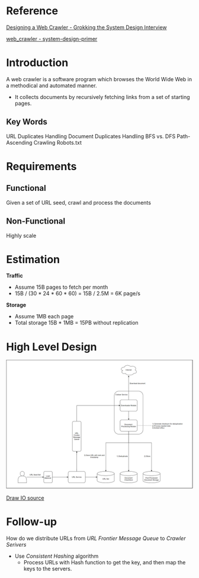 # Reference
[Designing a Web Crawler - Grokking the System Design Interview](https://www.educative.io/courses/grokking-the-system-design-interview/NE5LpPrWrKv)

[web_crawler - system-design-primer](https://github.com/donnemartin/system-design-primer/tree/master/solutions/system_design/web_crawler)

# Introduction
A web crawler is a software program which browses the World Wide Web in a methodical and automated manner.
 - It collects documents by recursively fetching links from a set of starting pages.

## Key Words
URL Duplicates Handling
Document Duplicates Handling
BFS vs. DFS
Path-Ascending Crawling
Robots.txt

# Requirements
## **Functional**
Given a set of URL seed, crawl and process the documents

## **Non-Functional**
Highly scale


# Estimation
**Traffic**
* Assume 15B pages to fetch per month
* 15B / (30 * 24 * 60 * 60) = 15B / 2.5M = 6K page/s

 **Storage**
* Assume 1MB each page
* Total storage 15B * 1MB = 15PB without replication

# High Level Design
![crawler](https://raw.githubusercontent.com/lambda826/My-Notebook/master/08%20System%20Design/02%20System%20Design%20Demos/resource/crawler.png)

[Draw IO source](https://app.diagrams.net/#G1OHJKoBAQphtncRhJpp6ddwQFIVCf93BZ)


# Follow-up
How do we distribute URLs from *URL Frontier Message Queue* to *Crawler Serivers*
 - Use *Consistent Hashing* algorithm
	 - Process URLs with Hash function to get the key, and then map the keys to the servers.


<!--stackedit_data:
eyJoaXN0b3J5IjpbLTE3ODczMTkxMywtMTQzNjk2NzQ0NSw3Mj
QxODMxMjgsMTc1ODYwNDc2LDcyMjc2MTg3MCwtNzUxODI2NTI5
LC00NTUxOTcyNjMsOTczMzE0MDQ1XX0=
-->